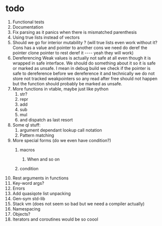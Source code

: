 # todo

1. Functional tests
2. Documentation
3. Fix parsing as it panics when there is mismatched parenthesis
4. Using true lists instead of vectors
5. Should we go for interior mutability ? (will true lists even work without it? Cons has a value and pointer to another cons we need do deref the pointer clone pointer to rest deref it ---- yeah they will work)
6. Dereferencing Weak values is actually not safe at all even though it is wrapped in safe interface. We should do something about it so it is safe or marked as unsafe. I mean in debug build we check if the pointer is safe to dereference before we dereference it and technically we do not store not tracked weakpointers so any read after free should not happen but the function should probably be marked as unsafe.
7. More functions in vtable, maybe just like python
   1. str?
   2. repr
   3. add
   4. sub
   5. mul
   6. and dispatch as last resort
8. Some ql stuff:
   1. argument dependant lookup call notation
   2. Pattern matching
9. More special forms (do we even have condition?)
   1. macros

      1. When and so on
   2. condition
10. Rest arguments in functions
11. Key-word args?
12. Errors
13. Add quasiqote list unpacking
14. Gen-sym std-lib
15. Stack vm (does not seem so bad but we need a compiler actually)
16. Namespacing
17. Objects?
18. Iterators and coroutines would be so coool
